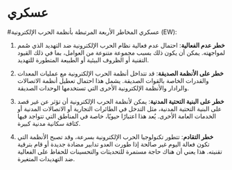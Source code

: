 

# عسكري 

#عسكري
المخاطر الأربعة المرتبطة بأنظمة الحرب الإلكترونية (EW):

1. **خطر عدم الفعالية**: احتمال عدم فعالية نظام الحرب الإلكترونية ضد التهديد الذي صُمم لمواجهته. يمكن أن يكون ذلك بسبب مجموعة متنوعة من العوامل، بما في ذلك القيود التقنية أو الظروف البيئية أو الطبيعة المتطورة للتهديد.

2. **خطر على الأنظمة الصديقة**: قد تتداخل أنظمة الحرب الإلكترونية مع عمليات المعدات والقدرات الخاصة بالقوات الصديقة. يشمل هذا احتمال تعطيل أنظمة الاتصالات والرادار والأنظمة الإلكترونية الأخرى التي تستخدمها الوحدات الصديقة.

3. **خطر على البنية التحتية المدنية**: يمكن لأنظمة الحرب الإلكترونية أن تؤثر عن غير قصد على البنية التحتية المدنية، مثل التدخل في الطائرات التجارية أو الاتصالات المدنية أو الخدمات العامة الأخرى. يُعد هذا اعتبارًا حيويًا، خاصة في المناطق التي تتواجد فيها كثافة سكانية مدنية كبيرة.

4. **خطر التقادم**: تتطور تكنولوجيا الحرب الإلكترونية بسرعة، وقد تصبح الأنظمة التي تكون فعالة اليوم غير صالحة إذا طورت العدو تدابير مضادة جديدة أو قام بترقية تقنيته. هذا يعني أن هناك حاجة مستمرة للتحديثات والتحسينات للحفاظ على الفعالية ضد التهديدات المتغيرة.